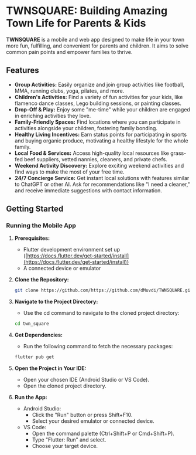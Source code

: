 # TWNSQUARE: Building Amazing Town Life for Parents & Kids

**TWNSQUARE** is a mobile and web app designed to make life in your town more fun, fulfilling, and convenient for parents and children. It aims to solve common pain points and empower families to thrive.

## Features

* **Group Activities:** Easily organize and join group activities like football, MMA, running clubs, yoga, pilates, and more.
* **Children's Activities:** Find a variety of fun activities for your kids, like flamenco dance classes, Lego building sessions, or painting classes.
* **Drop-Off & Play:** Enjoy some "me-time" while your children are engaged in enriching activities they love.
* **Family-Friendly Spaces:** Find locations where you can participate in activities alongside your children, fostering family bonding.
* **Healthy Living Incentives:** Earn status points for participating in sports and buying organic produce, motivating a healthy lifestyle for the whole family.
* **Local Food & Services:** Access high-quality local resources like grass-fed beef suppliers, vetted nannies, cleaners, and private chefs.
* **Weekend Activity Discovery:** Explore exciting weekend activities and find ways to make the most of your free time.
* **24/7 Concierge Service:** Get instant local solutions with features similar to ChatGPT or other AI. Ask for recommendations like "I need a cleaner," and receive immediate suggestions with contact information.

## Getting Started

### Running the Mobile App

1. **Prerequisites:**
   * Flutter development environment set up ([https://docs.flutter.dev/get-started/install](https://docs.flutter.dev/get-started/install))
   * A connected device or emulator

2. **Clone the Repository:**
   ```bash
   git clone https://github.com/https://github.com/dMuvdi/TWNSQUARE.git(https://github.com/dMuvdi/TWNSQUARE.git)
   ````

3. **Navigate to the Project Directory:**
   * Use the cd command to navigate to the cloned project directory:
   ```bash
   cd twn_square
   ````

4. **Get Dependencies:**
   * Run the following command to fetch the necessary packages:
   ```bash
   flutter pub get
   ````

5. **Open the Project in Your IDE:**
   * Open your chosen IDE (Android Studio or VS Code).
   * Open the cloned project directory.

6. **Run the App:** 
   * Android Studio:
      * Click the "Run" button or press Shift+F10.
      * Select your desired emulator or connected device.
   * VS Code:
      * Open the command palette (Ctrl+Shift+P or Cmd+Shift+P).
      * Type "Flutter: Run" and select.
      * Choose your target device.